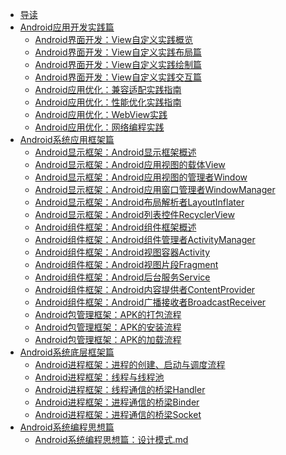 * [导读](https://github.com/guoxiaoxing/android-open-source-project-analysis/blob/master/doc/导读.md)
* [Android应用开发实践篇]()
  * [Android界面开发：View自定义实践概览](/doc/Android应用开发实践篇/Android界面开发/01Android界面开发：View自定义实践概览.md)
  * [Android界面开发：View自定义实践布局篇](/doc/Android应用开发实践篇/Android界面开发/02Android界面开发：View自定义实践布局篇.md)
  * [Android界面开发：View自定义实践绘制篇](/doc/Android应用开发实践篇/Android界面开发/03Android界面开发：View自定义实践绘制篇.md)
  * [Android界面开发：View自定义实践交互篇](/doc/Android应用开发实践篇/Android界面开发/04Android界面开发：View自定义实践交互篇.md)
  * [Android应用优化：兼容适配实践指南](/doc/Android应用开发实践篇/Android应用优化/01Android应用优化：兼容适配实践指南.md)
  * [Android应用优化：性能优化实践指南](/doc/Android应用开发实践篇/Android应用优化/02Android应用优化：性能优化实践指南.md)
  * [Android应用优化：WebView实践](/doc/Android应用开发实践篇/其他/01Android混合编程：WebView实践.md)
  * [Android应用优化：网络编程实践](/doc/Android应用开发实践篇/其他/02Android网络编程：网络编程实践.md)
* [Android系统应用框架篇]()
  * [Android显示框架：Android显示框架概述](/doc/Android系统应用框架篇/Android显示框架/01Android显示框架：Android显示框架概述.md)
  * [Android显示框架：Android应用视图的载体View](/doc/Android系统应用框架篇/Android显示框架/02Android显示框架：Android应用视图的载体View.md)
  * [Android显示框架：Android应用视图的管理者Window](/doc/Android系统应用框架篇/Android显示框架/03Android显示框架：Android应用视图的管理者Window.md)
  * [Android显示框架：Android应用窗口管理者WindowManager](/doc/Android系统应用框架篇/Android显示框架/04Android显示框架：Android应用窗口管理者WindowManager.md)
  * [Android显示框架：Android布局解析者LayoutInflater](/doc/Android系统应用框架篇/Android显示框架/05Android显示框架：Android布局解析者LayoutInflater.md)
  * [Android显示框架：Android列表控件RecyclerView](/doc/Android系统应用框架篇/Android显示框架/06Android显示框架：Android列表控件RecyclerView.md)
  * [Android组件框架：Android组件框架概述](/doc/Android系统应用框架篇/Android组件框架/01Android组件框架：Android组件框架概述.md)
  * [Android组件框架：Android组件管理者ActivityManager](/doc/Android系统应用框架篇/Android组件框架/02Android组件框架：Android组件管理者ActivityManager.md)
  * [Android组件框架：Android视图容器Activity](/doc/Android系统应用框架篇/Android组件框架/03Android组件框架：Android视图容器Activity.md)
  * [Android组件框架：Android视图片段Fragment](/doc/Android系统应用框架篇/Android组件框架/04Android组件框架：Android视图片段Fragment.md)
  * [Android组件框架：Android后台服务Service](/doc/Android系统应用框架篇/Android组件框架/05Android组件框架：Android后台服务Service.md)
  * [Android组件框架：Android内容提供者ContentProvider](/doc/Android系统应用框架篇/Android组件框架/06Android组件框架：Android内容提供者ContentProvider.md)
  * [Android组件框架：Android广播接收者BroadcastReceiver](/doc/Android系统应用框架篇/Android组件框架/07Android组件框架：Android广播接收者BroadcastReceiver.md)
  * [Android包管理框架：APK的打包流程](/doc/Android系统应用框架篇/Android包管理框架/01Android包管理框架：APK的打包流程r.md)
  * [Android包管理框架：APK的安装流程](/doc/Android系统应用框架篇/Android包管理框架/02Android包管理框架：APK的安装流程.md)
  * [Android包管理框架：APK的加载流程](/doc/Android系统应用框架篇/Android包管理框架/03Android包管理框架：APK的加载流程.md)
* [Android系统底层框架篇]()
  * [Android进程框架：进程的创建、启动与调度流程](/doc/Android系统底层框架篇/Android进程框架/01Android进程框架：进程的创建、启动与调度流程.md)
  * [Android进程框架：线程与线程池](/doc/Android系统底层框架篇/Android进程框架/02Android进程框架：线程与线程池.md)
  * [Android进程框架：线程通信的桥梁Handler](/doc/Android系统底层框架篇/Android进程框架/03Android进程框架：线程通信的桥梁Handler.md)
  * [Android进程框架：进程通信的桥梁Binder](/doc/Android系统底层框架篇/Android进程框架/04Android进程框架：进程通信的桥梁Binder.md)
  * [Android进程框架：进程通信的桥梁Socket](/doc/Android系统底层框架篇/Android进程框架/05Android进程框架：进程通信的桥梁Socket.md)
* [Android系统编程思想篇]()
  * [Android系统编程思想篇：设计模式.md](/doc/Android系统编程思想篇/01Android系统编程思想篇：设计模式.md)
